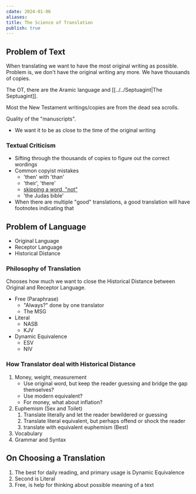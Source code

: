 ```yaml
---
cdate: 2024-01-06
aliases: 
title: The Science of Translation
publish: true
---
```


## Problem of Text
When translating we want to have the most original writing as possible. Problem is, we don't have the original writing any more. We have thousands of copies.

The OT, there are the Aramic language and [[../../Septuagint|The Septuagint]].

Most the New Testament writings/copies are from the dead sea scrolls.

Quality of the "manuscripts".
- We want it to be as close to the time of the original writing

### Textual Criticism
- Sifting through the thousands of copies to figure out the correct wordings
- Common copyist mistakes
	- 'then' with 'than'
	- 'their', 'there'
	- [skipping a word, "not"](https://en.wikipedia.org/wiki/Wicked_Bible)
	- 'the Judas bible'
- When there are multiple "good" translations, a good translation will have footnotes indicating that

## Problem of Language
- Original Language
- Receptor Language
- Historical Distance

### Philosophy of Translation
Chooses how much we want to close the Historical Distance between Original and Receptor Language.
- Free (Paraphrase)
	- "Always?" done by one translator
	- The MSG
- Literal
	- NASB
	- KJV
- Dynamic Equivalence
	- ESV
	- NIV

### How Translator deal with Historical Distance
1. Money, weight, measurement
	- Use original word, but keep the reader guessing and bridge the gap themselves?
	- Use modern equivalent?
	- For money, what about inflation?
2. Euphemism (Sex and Toilet)
	1. Translate literally and let the reader bewildered or guessing
	2. Translate literal equivalent, but perhaps offend or shock the reader
	3. translate with equivalent euphemism (Best)
3. Vocabulary
4. Grammar and Syntax

## On Choosing a Translation
1. The best for daily reading, and primary usage is Dynamic Equivalence
2. Second is Literal
3. Free, is help for thinking about possible meaning of a text

